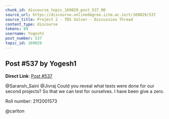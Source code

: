 ```yaml
---
chunk_id: discourse_topic_169029_post_537_00
source_url: https://discourse.onlinedegree.iitm.ac.in/t/169029/537
source_title: Project 2 - TDS Solver - Discussion Thread
content_type: discourse
tokens: 89
username: Yogesh1
post_number: 537
topic_id: 169029
---
```


## Post #537 by Yogesh1

**Direct Link**: [Post #537](https://discourse.onlinedegree.iitm.ac.in/t/169029/537)

@Saransh_Saini @Jivraj Could you reveal what tests were done for our second projects? So that we can test for ourselves. I have been give a zero.

Roll number: 21f2001573

@carlton
